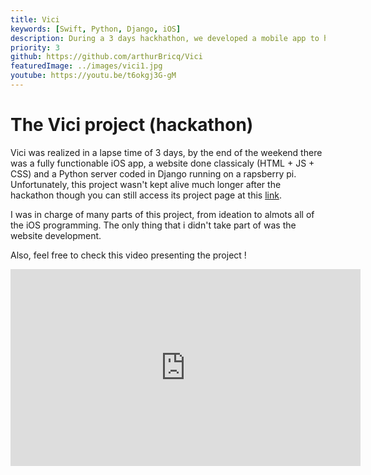 ```yaml
---
title: Vici
keywords: [Swift, Python, Django, iOS]
description: During a 3 days hackhathon, we developed a mobile app to help local stores gain visibility. 
priority: 3
github: https://github.com/arthurBricq/Vici
featuredImage: ../images/vici1.jpg
youtube: https://youtu.be/t6okgj3G-gM
---
```


# The Vici project (hackathon)

Vici was realized in a lapse time of 3 days, by the end of the weekend there was a fully functionable iOS app, a website done classicaly (HTML + JS + CSS) and a Python server coded in Django running on a rapsberry pi. Unfortunately, this project wasn't kept alive much longer after the hackathon though you can still access its project page at this [link](https://devpost.com/software/vici). 

I was in charge of many parts of this project, from ideation to almots all of the iOS programming. The only thing that i didn't take part of was the website development.

Also, feel free to check this video presenting the project !

<iframe width="560" height="315" src="https://www.youtube.com/embed/t6okgj3G-gM" frameborder="0" allowfullscreen></iframe>

